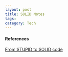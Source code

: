 ```yaml
---
layout: post
title: SOLID Notes
tags: 
category: Tech
---
```


#### References

[From STUPID to SOLID code](http://williamdurand.fr/2013/07/30/from-stupid-to-solid-code/)
